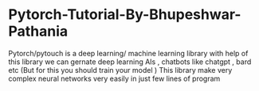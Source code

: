 # Pytorch-Tutorial-By-Bhupeshwar-Pathania
Pytorch/pytouch is a deep learning/ machine learning library with help of this library we can gernate deep learning AIs , chatbots like chatgpt , bard etc (But for this you should train your model )  This library make very complex neural networks very easily in just few lines of program
